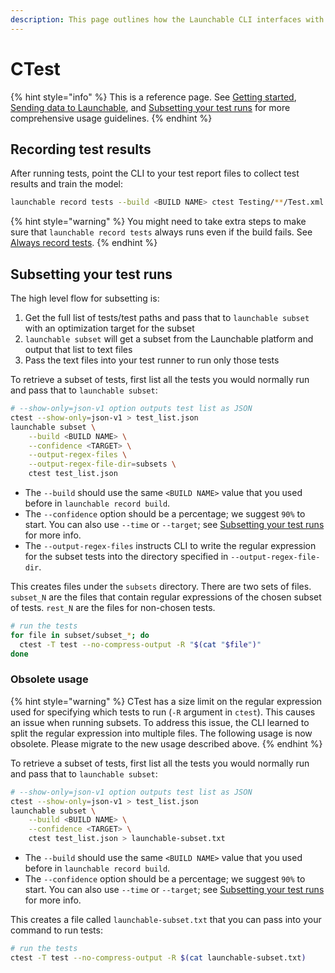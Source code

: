 ```yaml
---
description: This page outlines how the Launchable CLI interfaces with CTest.
---
```


# CTest

{% hint style="info" %}
This is a reference page. See [Getting started](../../getting-started/), [Sending data to Launchable](../../sending-data-to-launchable/), and [Subsetting your test runs](../../actions/subsetting-your-test-runs.md) for more comprehensive usage guidelines.
{% endhint %}

## Recording test results

After running tests, point the CLI to your test report files to collect test results and train the model:

```bash
launchable record tests --build <BUILD NAME> ctest Testing/**/Test.xml
```

{% hint style="warning" %}
You might need to take extra steps to make sure that `launchable record tests` always runs even if the build fails. See [Always record tests](../../sending-data-to-launchable/ensuring-record-tests-always-runs.md).
{% endhint %}

## Subsetting your test runs

The high level flow for subsetting is:

1. Get the full list of tests/test paths and pass that to `launchable subset`
   with an optimization target for the subset
2. `launchable subset` will get a subset from the Launchable platform and output
   that list to text files
3. Pass the text files into your test runner to run only those tests

To retrieve a subset of tests, first list all the tests you would normally run
and pass that to `launchable subset`:

```bash
# --show-only=json-v1 option outputs test list as JSON
ctest --show-only=json-v1 > test_list.json
launchable subset \
    --build <BUILD NAME> \
    --confidence <TARGET> \
    --output-regex-files \
    --output-regex-file-dir=subsets \
    ctest test_list.json
```

* The `--build` should use the same `<BUILD NAME>` value that you used before in
  `launchable record build`.
* The `--confidence` option should be a percentage; we suggest `90%` to start.
  You can also use `--time` or `--target`; see [Subsetting your test
  runs](../../actions/subsetting-your-test-runs.md) for more info.
* The `--output-regex-files` instructs CLI to write the regular expression for
  the subset tests into the directory specified in `--output-regex-file-dir`.

This creates files under the `subsets` directory. There are two sets of files.
`subset_N` are the files that contain regular expressions of the chosen subset
of tests. `rest_N` are the files for non-chosen tests.

```bash
# run the tests
for file in subset/subset_*; do
  ctest -T test --no-compress-output -R "$(cat "$file")"
done
```

### Obsolete usage

{% hint style="warning" %}
CTest has a size limit on the regular expression used for specifying which tests
to run (`-R` argument in `ctest`). This causes an issue when running subsets. To
address this issue, the CLI learned to split the regular expression into
multiple files. The following usage is now obsolete. Please migrate to the new
usage described above.
{% endhint %}

To retrieve a subset of tests, first list all the tests you would normally run and pass that to `launchable subset`:

```bash
# --show-only=json-v1 option outputs test list as JSON
ctest --show-only=json-v1 > test_list.json
launchable subset \
    --build <BUILD NAME> \
    --confidence <TARGET> \
    ctest test_list.json > launchable-subset.txt
```

* The `--build` should use the same `<BUILD NAME>` value that you used before in `launchable record build`.
* The `--confidence` option should be a percentage; we suggest `90%` to start. You can also use `--time` or `--target`; see [Subsetting your test runs](../../actions/subsetting-your-test-runs.md) for more info.

This creates a file called `launchable-subset.txt` that you can pass into your command to run tests:

```bash
# run the tests
ctest -T test --no-compress-output -R $(cat launchable-subset.txt)
```
